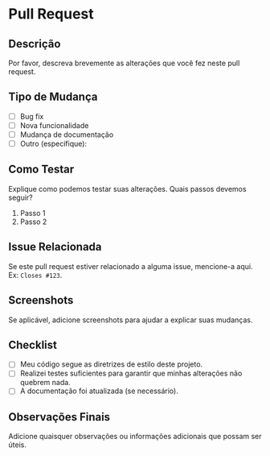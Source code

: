 # Pull Request

## Descrição
Por favor, descreva brevemente as alterações que você fez neste pull request.

## Tipo de Mudança
- [ ] Bug fix
- [ ] Nova funcionalidade
- [ ] Mudança de documentação
- [ ] Outro (especifique):

## Como Testar
Explique como podemos testar suas alterações. Quais passos devemos seguir?

1. Passo 1
2. Passo 2

## Issue Relacionada
Se este pull request estiver relacionado a alguma issue, mencione-a aqui. Ex: `Closes #123`.

## Screenshots
Se aplicável, adicione screenshots para ajudar a explicar suas mudanças.

## Checklist
- [ ] Meu código segue as diretrizes de estilo deste projeto.
- [ ] Realizei testes suficientes para garantir que minhas alterações não quebrem nada.
- [ ] A documentação foi atualizada (se necessário).

## Observações Finais
Adicione quaisquer observações ou informações adicionais que possam ser úteis.
